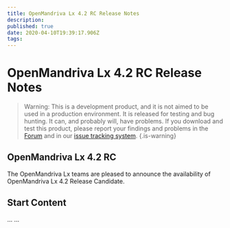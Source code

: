 ```yaml
---
title: OpenMandriva Lx 4.2 RC Release Notes
description: 
published: true
date: 2020-04-10T19:39:17.906Z
tags: 
---
```


# OpenMandriva Lx 4.2 RC Release Notes

> Warning: This is a development product, and it is not aimed to be used in a production environment. It is released for testing and bug hunting. It can, and probably will, have problems. If you download and test this product, please report your findings and problems in the [Forum](http://forum.openmandriva.org/) and in our [issue tracking system](http://issues.openmandriva.org/).
{.is-warning}


## OpenMandriva Lx 4.2 RC
The OpenMandriva Lx teams are pleased to announce the availability of OpenMandriva Lx 4.2 Release Candidate.


## Start Content
...
... 
